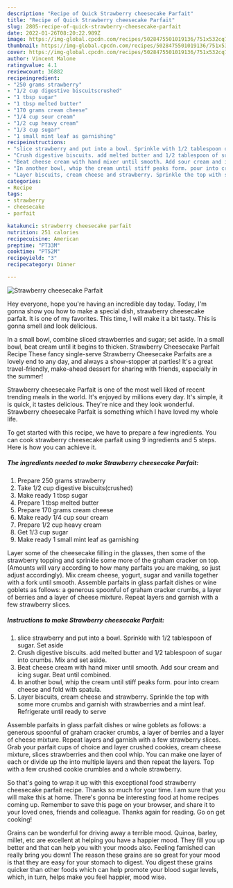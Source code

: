 ```yaml
---
description: "Recipe of Quick Strawberry cheesecake Parfait"
title: "Recipe of Quick Strawberry cheesecake Parfait"
slug: 2805-recipe-of-quick-strawberry-cheesecake-parfait
date: 2022-01-26T08:20:22.989Z
image: https://img-global.cpcdn.com/recipes/5028475501019136/751x532cq70/strawberry-cheesecake-parfait-recipe-main-photo.jpg
thumbnail: https://img-global.cpcdn.com/recipes/5028475501019136/751x532cq70/strawberry-cheesecake-parfait-recipe-main-photo.jpg
cover: https://img-global.cpcdn.com/recipes/5028475501019136/751x532cq70/strawberry-cheesecake-parfait-recipe-main-photo.jpg
author: Vincent Malone
ratingvalue: 4.1
reviewcount: 36882
recipeingredient:
- "250 grams strawberry"
- "1/2 cup digestive biscuitscrushed"
- "1 tbsp sugar"
- "1 tbsp melted butter"
- "170 grams cream cheese"
- "1/4 cup sour cream"
- "1/2 cup heavy cream"
- "1/3 cup sugar"
- "1 small mint leaf as garnishing"
recipeinstructions:
- "slice strawberry and put into a bowl. Sprinkle with 1/2 tablespoon of sugar. Set aside"
- "Crush digestive biscuits. add melted butter and 1/2 tablespoon of sugar into crumbs. Mix and set aside."
- "Beat cheese cream with hand mixer until smooth. Add sour cream and icing sugar. Beat until combined."
- "In another bowl, whip the cream until stiff peaks form. pour into cream cheese and fold with spatula."
- "Layer biscuits, cream cheese and strawberry. Sprinkle the top with some more crumbs and garnish with strawberries and a mint leaf. Refrigerate until ready to serve"
categories:
- Recipe
tags:
- strawberry
- cheesecake
- parfait

katakunci: strawberry cheesecake parfait 
nutrition: 251 calories
recipecuisine: American
preptime: "PT33M"
cooktime: "PT52M"
recipeyield: "3"
recipecategory: Dinner

---
```



![Strawberry cheesecake Parfait](https://img-global.cpcdn.com/recipes/5028475501019136/751x532cq70/strawberry-cheesecake-parfait-recipe-main-photo.jpg)

Hey everyone, hope you're having an incredible day today. Today, I'm gonna show you how to make a special dish, strawberry cheesecake parfait. It is one of my favorites. This time, I will make it a bit tasty. This is gonna smell and look delicious.

In a small bowl, combine sliced strawberries and sugar; set aside. In a small bowl, beat cream until it begins to thicken. Strawberry Cheesecake Parfait Recipe These fancy single-serve Strawberry Cheesecake Parfaits are a lovely end to any day, and always a show-stopper at parties! It&#39;s a great travel-friendly, make-ahead dessert for sharing with friends, especially in the summer!

Strawberry cheesecake Parfait is one of the most well liked of recent trending meals in the world. It's enjoyed by millions every day. It's simple, it is quick, it tastes delicious. They're nice and they look wonderful. Strawberry cheesecake Parfait is something which I have loved my whole life.


To get started with this recipe, we have to prepare a few ingredients. You can cook strawberry cheesecake parfait using 9 ingredients and 5 steps. Here is how you can achieve it.

<!--inarticleads1-->

##### The ingredients needed to make Strawberry cheesecake Parfait:

1. Prepare 250 grams strawberry
1. Take 1/2 cup digestive biscuits(crushed)
1. Make ready 1 tbsp sugar
1. Prepare 1 tbsp melted butter
1. Prepare 170 grams cream cheese
1. Make ready 1/4 cup sour cream
1. Prepare 1/2 cup heavy cream
1. Get 1/3 cup sugar
1. Make ready 1 small mint leaf as garnishing


Layer some of the cheesecake filling in the glasses, then some of the strawberry topping and sprinkle some more of the graham cracker on top. (Amounts will vary according to how many parfaits you are making, so just adjust accordingly). Mix cream cheese, yogurt, sugar and vanilla together with a fork until smooth. Assemble parfaits in glass parfait dishes or wine goblets as follows: a generous spoonful of graham cracker crumbs, a layer of berries and a layer of cheese mixture. Repeat layers and garnish with a few strawberry slices. 

<!--inarticleads2-->

##### Instructions to make Strawberry cheesecake Parfait:

1. slice strawberry and put into a bowl. Sprinkle with 1/2 tablespoon of sugar. Set aside
1. Crush digestive biscuits. add melted butter and 1/2 tablespoon of sugar into crumbs. Mix and set aside.
1. Beat cheese cream with hand mixer until smooth. Add sour cream and icing sugar. Beat until combined.
1. In another bowl, whip the cream until stiff peaks form. pour into cream cheese and fold with spatula.
1. Layer biscuits, cream cheese and strawberry. Sprinkle the top with some more crumbs and garnish with strawberries and a mint leaf. Refrigerate until ready to serve


Assemble parfaits in glass parfait dishes or wine goblets as follows: a generous spoonful of graham cracker crumbs, a layer of berries and a layer of cheese mixture. Repeat layers and garnish with a few strawberry slices. Grab your parfait cups of choice and layer crushed cookies, cream cheese mixture, slices strawberries and then cool whip. You can make one layer of each or divide up the into multiple layers and then repeat the layers. Top with a few crushed cookie crumbles and a whole strawberry. 

So that's going to wrap it up with this exceptional food strawberry cheesecake parfait recipe. Thanks so much for your time. I am sure that you will make this at home. There's gonna be interesting food at home recipes coming up. Remember to save this page on your browser, and share it to your loved ones, friends and colleague. Thanks again for reading. Go on get cooking!

Grains can be wonderful for driving away a terrible mood. Quinoa, barley, millet, etc are excellent at helping you have a happier mood. They fill you up better and that can help you with your moods also. Feeling famished can really bring you down! The reason these grains are so great for your mood is that they are easy for your stomach to digest. You digest these grains quicker than other foods which can help promote your blood sugar levels, which, in turn, helps make you feel happier, mood wise.
